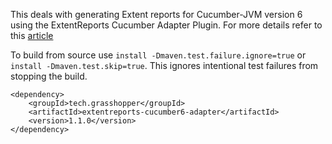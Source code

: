 This deals with generating Extent reports for Cucumber-JVM version 6 using the ExtentReports Cucumber Adapter Plugin. For more details refer to this [article](http://grasshopper.tech/2098/)

To build from source use ```install -Dmaven.test.failure.ignore=true``` or ```install -Dmaven.test.skip=true```. This ignores intentional test failures from stopping the build.

```
<dependency>
    <groupId>tech.grasshopper</groupId>
    <artifactId>extentreports-cucumber6-adapter</artifactId>
    <version>1.1.0</version>
</dependency>
```
